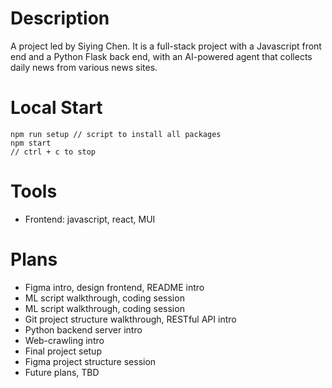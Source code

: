 # Description
A project led by Siying Chen. It is a full-stack project with a Javascript front end and a Python Flask back end, with an AI-powered agent that collects daily news from various news sites.

# Local Start
```
npm run setup // script to install all packages
npm start
// ctrl + c to stop
```

# Tools
 - Frontend: javascript, react, MUI

# Plans
 - Figma intro, design frontend, README intro
 - ML script walkthrough, coding session
 - ML script walkthrough, coding session
 - Git project structure walkthrough, RESTful API intro
 - Python backend server intro
 - Web-crawling intro
 - Final project setup
 - Figma project structure session
 - Future plans, TBD

